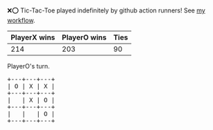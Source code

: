 :x::o: Tic-Tac-Toe played indefinitely by github action runners! See [my workflow](.github/workflows/play.yaml).

|PlayerX wins|PlayerO wins|Ties|
|-|-|-|
|214|203|90|

PlayerO's turn.

<pre>
+---+---+---+
| O | X | X |
+---+---+---+
|   | X | O |
+---+---+---+
|   |   | O |
+---+---+---+
</pre>